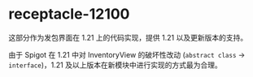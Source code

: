 # receptacle-12100
这部分作为发包界面在 1.21 上的代码实现，提供 1.21 以及更新版本的支持。

由于 Spigot 在 1.21 中对 InventoryView 的破坏性改动 (`abstract class` -> `interface`)，1.21 及以上版本在新模块中进行实现的方式最为合理。